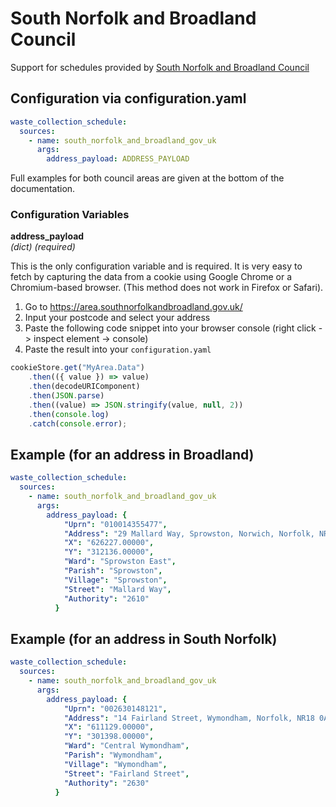 # South Norfolk and Broadland Council

Support for schedules provided by [South Norfolk and Broadland Council](https://www.southnorfolkandbroadland.gov.uk/rubbish/find-bin-collection-day)

## Configuration via configuration.yaml

```yaml
waste_collection_schedule:
  sources:
    - name: south_norfolk_and_broadland_gov_uk
      args:
        address_payload: ADDRESS_PAYLOAD
```

Full examples for both council areas are given at the bottom of the documentation.

### Configuration Variables

**address_payload**<br/>
*(dict) (required)*

This is the only configuration variable and is required. It is very easy to fetch by capturing the data from a cookie using Google Chrome or a Chromium-based browser. (This method does not work in Firefox or Safari).
1. Go to https://area.southnorfolkandbroadland.gov.uk/
2. Input your postcode and select your address
3. Paste the following code snippet into your browser console (right click -> inspect element -> console)
4. Paste the result into your `configuration.yaml`

```js
cookieStore.get("MyArea.Data")
    .then(({ value }) => value)
    .then(decodeURIComponent)
    .then(JSON.parse)
    .then((value) => JSON.stringify(value, null, 2))
    .then(console.log)
    .catch(console.error);
```

## Example (for an address in Broadland)

```yaml
waste_collection_schedule:
  sources:
    - name: south_norfolk_and_broadland_gov_uk
      args:
        address_payload: {
            "Uprn": "010014355477",
            "Address": "29 Mallard Way, Sprowston, Norwich, Norfolk, NR7 8DN",
            "X": "626227.00000",
            "Y": "312136.00000",
            "Ward": "Sprowston East",
            "Parish": "Sprowston",
            "Village": "Sprowston",
            "Street": "Mallard Way",
            "Authority": "2610"
          }
```

## Example (for an address in South Norfolk)

```yaml
waste_collection_schedule:
  sources:
    - name: south_norfolk_and_broadland_gov_uk
      args:
        address_payload: {
            "Uprn": "002630148121",
            "Address": "14 Fairland Street, Wymondham, Norfolk, NR18 0AW",
            "X": "611129.00000",
            "Y": "301398.00000",
            "Ward": "Central Wymondham",
            "Parish": "Wymondham",
            "Village": "Wymondham",
            "Street": "Fairland Street",
            "Authority": "2630"
          }
```
